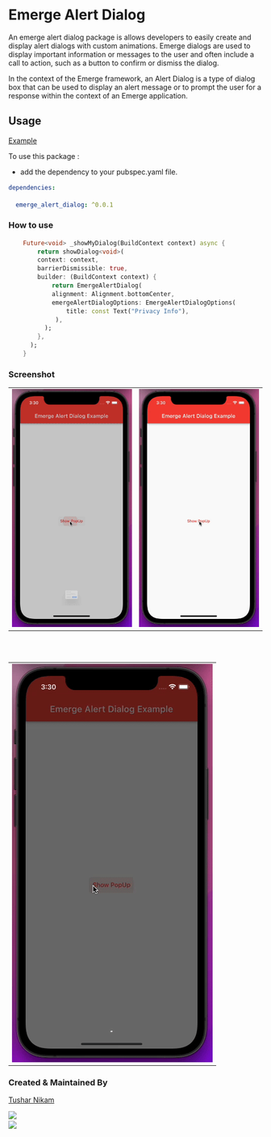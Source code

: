 # Emerge Alert Dialog

An emerge alert dialog package is allows developers to easily create and display alert dialogs with custom animations. Emerge dialogs are used to display important information or messages to the user and often include a call to action, such as a button to confirm or dismiss the dialog.

In the context of the Emerge framework, an Alert Dialog is a type of dialog box that can be used to display an alert message or to prompt the user for a response within the context of an Emerge application.


## Usage

[Example](https://github.com/champ96k/emerge_alert_dialog/tree/main/example)

To use this package :

- add the dependency to your pubspec.yaml file.

```yaml
dependencies:

  emerge_alert_dialog: ^0.0.1
```

### How to use

```dart
    Future<void> _showMyDialog(BuildContext context) async {
        return showDialog<void>(
        context: context,
        barrierDismissible: true,
        builder: (BuildContext context) {
            return EmergeAlertDialog(
            alignment: Alignment.bottomCenter,
            emergeAlertDialogOptions: EmergeAlertDialogOptions(
                title: const Text("Privacy Info"),
             ),
          );
        },
      );
    }
```

### Screenshot


<table>
  <tr>
    <td><img src="screenshot/screenshot1.gif"></td>
    <td><img src="screenshot/screenshot2.gif"></td>
  </tr>
 </table>

<br>
<br>

 <table>
  <tr>
    <td><img src="screenshot/screenshot3.gif"></td>
  </tr>
 </table>


### Created & Maintained By

[Tushar Nikam](https://champ96k.github.io)

<a href="https://www.twitter.com/champ_96k"><img src="https://img.shields.io/badge/twitter-%231DA1F2.svg?&style=for-the-badge&logo=twitter&logoColor=white" height=25> </a>
<br>
<a href="https://www.linkedin.com/in/tushar-nikam-a29a97131/"><img src="https://img.shields.io/badge/linkedin-%230077B5.svg?&style=for-the-badge&logo=linkedin&logoColor=white" height=25></a>

